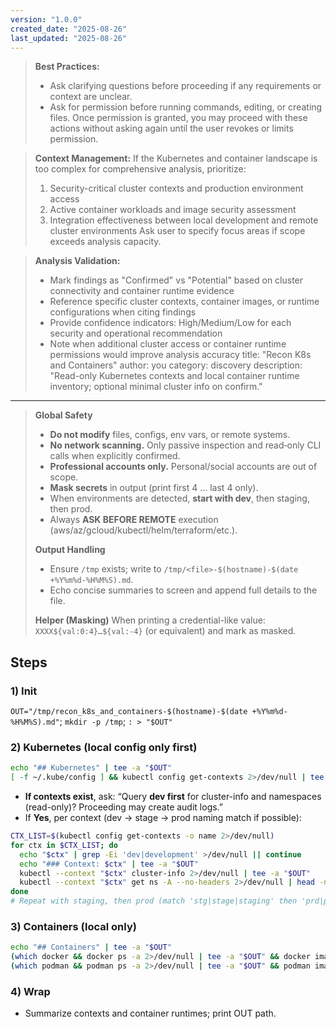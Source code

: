 ```yaml
---
version: "1.0.0"
created_date: "2025-08-26"
last_updated: "2025-08-26"
---
```


> **Best Practices:**
> - Ask clarifying questions before proceeding if any requirements or context are unclear.
> - Ask for permission before running commands, editing, or creating files. Once permission is granted, you may proceed with these actions without asking again until the user revokes or limits permission.

> **Context Management:**
> If the Kubernetes and container landscape is too complex for comprehensive analysis, prioritize:
> 1. Security-critical cluster contexts and production environment access
> 2. Active container workloads and image security assessment
> 3. Integration effectiveness between local development and remote cluster environments
> Ask user to specify focus areas if scope exceeds analysis capacity.

> **Analysis Validation:**
> - Mark findings as "Confirmed" vs "Potential" based on cluster connectivity and container runtime evidence
> - Reference specific cluster contexts, container images, or runtime configurations when citing findings
> - Provide confidence indicators: High/Medium/Low for each security and operational recommendation
> - Note when additional cluster access or container runtime permissions would improve analysis accuracy
title: "Recon K8s and Containers"
author: you
category: discovery
description: "Read-only Kubernetes contexts and local container runtime inventory; optional minimal cluster info on confirm."
---


> **Global Safety**
> - **Do not modify** files, configs, env vars, or remote systems.
> - **No network scanning.** Only passive inspection and read‑only CLI calls when explicitly confirmed.
> - **Professional accounts only.** Personal/social accounts are out of scope.
> - **Mask secrets** in output (print first 4 … last 4 only).
> - When environments are detected, **start with dev**, then staging, then prod.
> - Always **ASK BEFORE REMOTE** execution (aws/az/gcloud/kubectl/helm/terraform/etc.).
>
> **Output Handling**
> - Ensure `/tmp` exists; write to `/tmp/<file>-$(hostname)-$(date +%Y%m%d-%H%M%S).md`.
> - Echo concise summaries to screen and append full details to the file.
>
> **Helper (Masking)**
> When printing a credential-like value: `XXXX${val:0:4}…${val:-4}` (or equivalent) and mark as masked.


## Steps

### 1) Init
`OUT="/tmp/recon_k8s_and_containers-$(hostname)-$(date +%Y%m%d-%H%M%S).md"`; `mkdir -p /tmp`; `: > "$OUT"`

### 2) Kubernetes (local config only first)
```bash
echo "## Kubernetes" | tee -a "$OUT"
[ -f ~/.kube/config ] && kubectl config get-contexts 2>/dev/null | tee -a "$OUT"
```
- **If contexts exist**, ask: “Query **dev first** for cluster-info and namespaces (read-only)? Proceeding may create audit logs.”
- If **Yes**, per context (dev → stage → prod naming match if possible):
```bash
CTX_LIST=$(kubectl config get-contexts -o name 2>/dev/null)
for ctx in $CTX_LIST; do
  echo "$ctx" | grep -Ei 'dev|development' >/dev/null || continue
  echo "### Context: $ctx" | tee -a "$OUT"
  kubectl --context "$ctx" cluster-info 2>/dev/null | tee -a "$OUT"
  kubectl --context "$ctx" get ns -A --no-headers 2>/dev/null | head -n 50 | tee -a "$OUT"
done
# Repeat with staging, then prod (match 'stg|stage|staging' then 'prd|prod|production')
```

### 3) Containers (local only)
```bash
echo "## Containers" | tee -a "$OUT"
(which docker && docker ps -a 2>/dev/null | tee -a "$OUT" && docker images 2>/dev/null | tee -a "$OUT" && docker context ls 2>/dev/null | tee -a "$OUT") || true
(which podman && podman ps -a 2>/dev/null | tee -a "$OUT" && podman images 2>/dev/null | tee -a "$OUT") || true
```

### 4) Wrap
- Summarize contexts and container runtimes; print OUT path.
